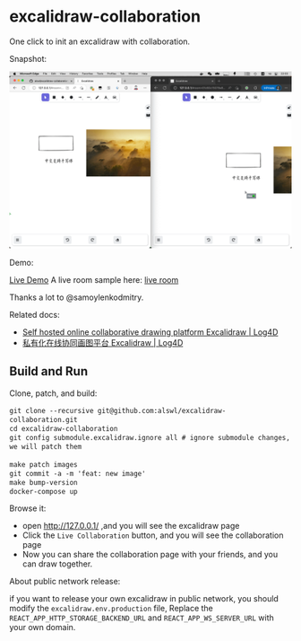# excalidraw-collaboration

One click to init an excalidraw with collaboration.

Snapshot:

![snapshot](./_assets/snapshot.png)

Demo:

[Live Demo](https://draw2.dmitrysamoylenko.in/)
A live room sample here: [live room](https://draw2.dmitrysamoylenko.in/#room=f8671f3fdef3ada5128c,Dyn8aqg8RII9rzUVIl9i7w)

Thanks a lot to @samoylenkodmitry.

Related docs:

- [Self hosted online collaborative drawing platform Excalidraw | Log4D](https://en.blog.alswl.com/2022/10/self-hosted-excalidraw/)
- [私有化在线协同画图平台 Excalidraw | Log4D]( https://blog.alswl.com/2022/10/self-hosted-excalidraw/ )


## Build and Run

Clone, patch, and build:

```
git clone --recursive git@github.com:alswl/excalidraw-collaboration.git
cd excalidraw-collaboration
git config submodule.excalidraw.ignore all # ignore submodule changes, we will patch them

make patch images
git commit -a -m 'feat: new image'
make bump-version
docker-compose up
```

Browse it:

- open http://127.0.0.1/ ,and you will see the excalidraw page
- Click the `Live Collaboration` button, and you will see the collaboration page
- Now you can share the collaboration page with your friends, and you can draw together.


About public network release:

if you want to release your own excalidraw in public network,
you should modify the `excalidraw.env.production` file,
Replace the `REACT_APP_HTTP_STORAGE_BACKEND_URL` and `REACT_APP_WS_SERVER_URL` with your own domain.
